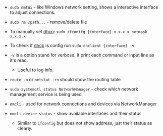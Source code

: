 - `sudo nmtui` - like Windows network setting, shows a interactive interface to adjust connections.
- `sudo rm /path...` - remove/delete file 
- To manually set <u>dhcp</u>: `sudo ifconifg {interface} x.x.x.x netmask x.x.x.x` 

- To check if <u>dhcp</u> is config run `sudo dhclient {interface} -v`

- `-v` is a option stand for verbose. It print each command or input line as it's read.
  - Useful to log info. 
- `route -n` or `netstat -rn` should show the routing table
- `sudo systemctl status NetworkManager` - check which network management service is being used
- `nmcli` - used for network connections and devices via NetworkManager
- `nmcli device status` - show available interfaces and their status
  - Similar to `ifconfig` but does not show address, just their status as clearly. 






